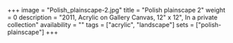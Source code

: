 +++
image = "Polish_plainscape-2.jpg"
title = "Polish plainscape 2"
weight = 0
description = "2011, Acrylic on Gallery Canvas, 12\" x 12\", In a private collection"
availability = ""
tags = ["acrylic", "landscape"]
sets = ["polish-plainscape"]
+++
